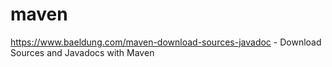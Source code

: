 # maven
https://www.baeldung.com/maven-download-sources-javadoc - Download Sources and Javadocs with Maven